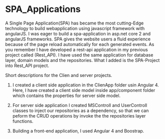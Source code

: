 # SPA_Applications


A Single Page Application(SPA) has became the most cutting-Edge technology to build webapplication using javascript framework with angularJS. I was eager to build a spa-application in asp.net core 2 and angularJS frameworks. SPA gives the website users a fluid experience because of the page reload automatically for each generated events.
As you remember I have developed a rest-api application in my previous project called (Rest_API). I have used the same application for database layer, domain models and the repositories. What I added is the SPA-Project into Rest_API project.

Short descriptions for the Clien and server projects.
1. I created a client side application in the ClienApp folder usin Angular 4. Here, I have created a client side model inside app/component folder which contains the properties for server side model.
2. For server side application I created MSControll and UserControll classes to inject our repositories as a dependency, so that we can peform the CRUD operations by invoke the the repositories layer functions.

3. Building a front-end application, I used Angular 4 and Boostrap.  

